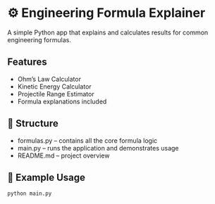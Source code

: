 # ⚙ Engineering Formula Explainer

A simple Python app that explains and calculates results for common engineering formulas.

## Features

- Ohm’s Law Calculator
- Kinetic Energy Calculator
- Projectile Range Estimator
- Formula explanations included

## 📂 Structure

- formulas.py – contains all the core formula logic
- main.py – runs the application and demonstrates usage
- README.md – project overview

## 🧪 Example Usage

```bash
python main.py 

